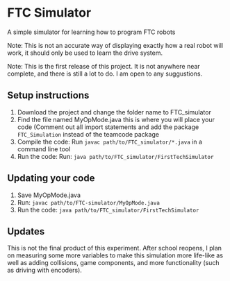 # FTC Simulator
 A simple simulator for learning how to program FTC robots
 
Note: This is not an accurate way of displaying exactly how a real robot will work, it should only be used to learn the drive system.

Note: This is the first release of this project. It is not anywhere near complete, and there is still a lot to do. I am open to any suggustions.

## Setup instructions
1. Download the project and change the folder name to FTC_simulator
2. Find the file named MyOpMode.java this is where you will place your code (Comment out all import statements and add the package `FTC_Simulation` instead of the teamcode package
3. Compile the code: Run `javac path/to/FTC_simulator/*.java` in a command line tool
4. Run the code: Run: `java path/to/FTC_simulator/FirstTechSimulator`

## Updating your code
1. Save MyOpMode.java
2. Run: `javac path/to/FTC-simulator/MyOpMode.java`
3. Run the code: `java path/to/FTC_simulator/FirstTechSimulator`

## Updates
This is not the final product of this experiment. After school reopens, I plan on measuring some more variables to make this simulation more life-like as well as adding collisions, game components, and more functionality (such as driving with encoders).
